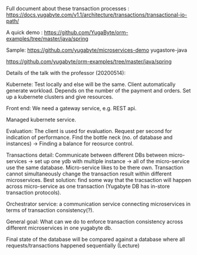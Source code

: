 Full document about these transaction processes :
https://docs.yugabyte.com/v1.1/architecture/transactions/transactional-io-path/

A quick demo : https://github.com/YugaByte/orm-examples/tree/master/java/spring

Sample: 
https://github.com/yugabyte/microservices-demo
yugastore-java

https://github.com/yugabyte/orm-examples/tree/master/java/spring

Details of the talk with the professor (20200514):

Kubernete: Test locally and else will be the same. Client automatically generate workload. Depends on the number of the payment and orders. Set up a kubernete clusters and give resources.

Front end: We need a gateway service, e.g. REST api.

Managed kubernete service.

Evaluation: The client is used for evaluation. Request per second for indication of performance. Find the bottle neck (no. of database and instances) -> Finding a balance for reosurce control.

Transactions detail: Communicate between different DBs between micro-services -> set up one ydb with multiple instance -> all of the micro-service use the same database. Micro-service likes to be there own. Transaction cannot simultaneously change the transaction result within different microservices. Best solution: find some way that the tracsaction will happen across micro-service as one transaction (Yugabyte DB has in-store transaction protocols).

Orchestrator service: a communication service connecting microservices in terms of transaction consistency(?).

General goal: What can we do to enforce transaction consistency across different microservices in one yugabyte db.

Final state of the database will be compared against a database where all requests/transactions happened sequentially (Lecture)
